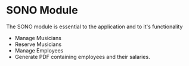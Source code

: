 # SONO Module


The SONO module is essential to the application and to it's functionality

  - Manage Musicians 
  - Reserve Musicians
  - Manage Employees
  - Generate PDF containing employees and their salaries.
